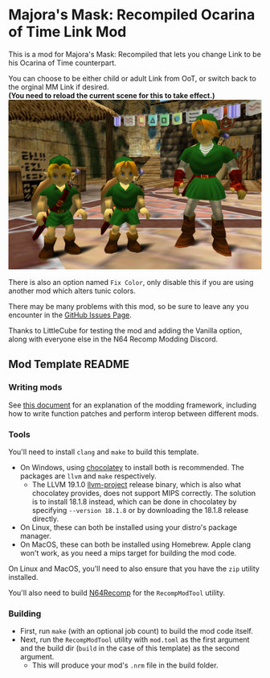 # Majora's Mask: Recompiled Ocarina of Time Link Mod

This is a mod for Majora's Mask: Recompiled that lets you change Link to be his Ocarina of Time counterpart.

You can choose to be either child or adult Link from OoT, or switch back to the orginal MM Link if desired.
<br/>**(You need to reload the current scene for this to take effect.)**
![triple link](images/triple_baka.png)

There is also an option named `Fix Color`, only disable this if you are using another mod which alters tunic colors.

There may be many problems with this mod, so be sure to leave any you encounter in the [GitHub Issues Page](https://github.com/ThatHypedPerson/MMRecompOoTLink/issues).

Thanks to LittleCube for testing the mod and adding the Vanilla option, along with everyone else in the N64 Recomp Modding Discord.

## Mod Template README

### Writing mods
See [this document](https://hackmd.io/fMDiGEJ9TBSjomuZZOgzNg) for an explanation of the modding framework, including how to write function patches and perform interop between different mods.

### Tools
You'll need to install `clang` and `make` to build this template.
* On Windows, using [chocolatey](https://chocolatey.org/) to install both is recommended. The packages are `llvm` and `make` respectively.
  * The LLVM 19.1.0 [llvm-project](https://github.com/llvm/llvm-project) release binary, which is also what chocolatey provides, does not support MIPS correctly. The solution is to install 18.1.8 instead, which can be done in chocolatey by specifying `--version 18.1.8` or by downloading the 18.1.8 release directly.
* On Linux, these can both be installed using your distro's package manager.
* On MacOS, these can both be installed using Homebrew. Apple clang won't work, as you need a mips target for building the mod code.

On Linux and MacOS, you'll need to also ensure that you have the `zip` utility installed.

You'll also need to build [N64Recomp](https://github.com/N64Recomp/N64Recomp) for the `RecompModTool` utility.

### Building
* First, run `make` (with an optional job count) to build the mod code itself.
* Next, run the `RecompModTool` utility with `mod.toml` as the first argument and the build dir (`build` in the case of this template) as the second argument.
  * This will produce your mod's `.nrm` file in the build folder.